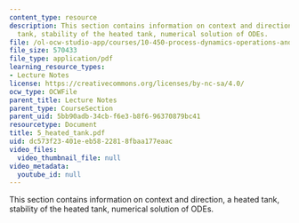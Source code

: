 ```yaml
---
content_type: resource
description: This section contains information on context and direction, a heated
  tank, stability of the heated tank, numerical solution of ODEs.
file: /ol-ocw-studio-app/courses/10-450-process-dynamics-operations-and-control-spring-2006/dc573f23401eeb5822818fbaa177eaac_5_heated_tank.pdf
file_size: 570433
file_type: application/pdf
learning_resource_types:
- Lecture Notes
license: https://creativecommons.org/licenses/by-nc-sa/4.0/
ocw_type: OCWFile
parent_title: Lecture Notes
parent_type: CourseSection
parent_uid: 5bb90adb-34cb-f6e3-b8f6-96370879bc41
resourcetype: Document
title: 5_heated_tank.pdf
uid: dc573f23-401e-eb58-2281-8fbaa177eaac
video_files:
  video_thumbnail_file: null
video_metadata:
  youtube_id: null
---
```

This section contains information on context and direction, a heated tank, stability of the heated tank, numerical solution of ODEs.